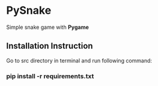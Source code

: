 # PySnake #

Simple snake game with **Pygame**

## Installation Instruction ##

Go to src directory in terminal and run following command:
### pip install -r requirements.txt ###
